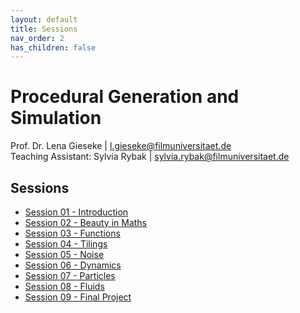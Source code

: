 ```yaml
---
layout: default
title: Sessions
nav_order: 2
has_children: false
---
```


# Procedural Generation and Simulation

Prof. Dr. Lena Gieseke \| l.gieseke@filmuniversitaet.de   
Teaching Assistant: Sylvia Rybak \| sylvia.rybak@filmuniversitaet.de


## Sessions

* [Session 01 - Introduction](01_intro/README.md)
* [Session 02 - Beauty in Maths](02_mathsbeauty/README.md)
* [Session 03 - Functions](03_functions/README.md)
* [Session 04 - Tilings](04_tilings/README.md)  
* [Session 05 - Noise](05_noise/README.md)
* [Session 06 - Dynamics](06_dynamics/README.md)
* [Session 07 - Particles](07_particles/README.md)
* [Session 08 - Fluids](08_fluids/README.md)
* [Session 09 - Final Project](09_finalproject/README.md)
